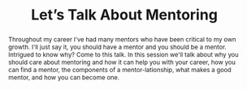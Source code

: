 ---
title: "Let’s Talk About Mentoring"
speaker: Glenn Block
tags: ["Talk", "CascadiaJS 2018", "Glenn Block"]
abstract: "Throughout my career I've had many mentors who have been critical to my own growth. I'll just say it, you should have a mentor and you should be a mentor. Intrigued to know why? Come to this talk. In this session we'll talk about why you should care about mentoring and how it can help you with your career, how you can find a mentor, the components of a mentor-lationship, what makes a good mentor, and how you can become one."
ytID: WsTYfQXF8MA
layout: talk
---